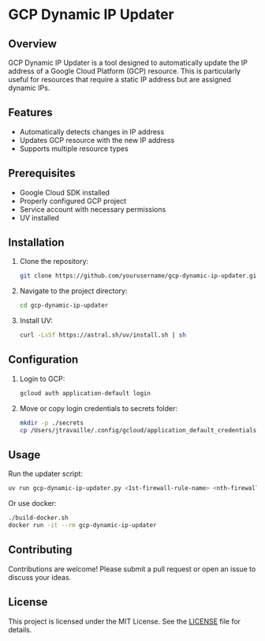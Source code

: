 # GCP Dynamic IP Updater

## Overview

GCP Dynamic IP Updater is a tool designed to automatically update the IP address of a Google Cloud Platform (GCP) resource. This is particularly useful for resources that require a static IP address but are assigned dynamic IPs.

## Features

- Automatically detects changes in IP address
- Updates GCP resource with the new IP address
- Supports multiple resource types

## Prerequisites

- Google Cloud SDK installed
- Properly configured GCP project
- Service account with necessary permissions
- UV installed

## Installation

1. Clone the repository:
    ```sh
    git clone https://github.com/yourusername/gcp-dynamic-ip-updater.git
    ```
2. Navigate to the project directory:
    ```sh
    cd gcp-dynamic-ip-updater
    ```
3. Install UV:
    ```sh
    curl -LsSf https://astral.sh/uv/install.sh | sh
    ```

## Configuration

1. Login to GCP:
    ```sh
    gcloud auth application-default login
    ```
2. Move or copy login credentials to secrets folder:
    ```sh
    mkdir -p ./secrets
    cp /Users/jtravaille/.config/gcloud/application_default_credentials.json ./secrets/gcp-credentials.json
    ```

## Usage

Run the updater script:
```sh
uv run gcp-dynamic-ip-updater.py <1st-firewall-rule-name> <nth-firewall-rule-name>
```

Or use docker:
```sh
./build-docker.sh
docker run -it --rm gcp-dynamic-ip-updater
```

## Contributing

Contributions are welcome! Please submit a pull request or open an issue to discuss your ideas.

## License

This project is licensed under the MIT License. See the [LICENSE](LICENSE) file for details.
